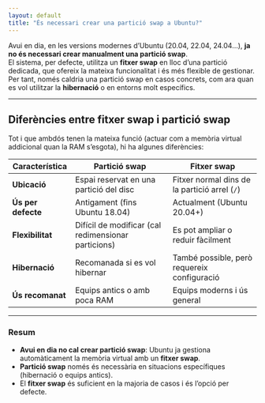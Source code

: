 ```yaml
---
layout: default
title: "És necessari crear una partició swap a Ubuntu?"
---
```


Avui en dia, en les versions modernes d’Ubuntu (20.04, 22.04, 24.04…), **ja no és necessari crear manualment una partició swap**.  
El sistema, per defecte, utilitza un **fitxer swap** en lloc d’una partició dedicada, que ofereix la mateixa funcionalitat i és 
més flexible de gestionar. Per tant, només caldria una partició swap en casos concrets, com ara quan es vol utilitzar la 
**hibernació** o en entorns molt específics.

---

## Diferències entre fitxer swap i partició swap

Tot i que ambdós tenen la mateixa funció (actuar com a memòria virtual addicional quan la RAM s’esgota), hi ha algunes diferències:

| Característica         | Partició swap                          | Fitxer swap                                |
|-------------------------|----------------------------------------|--------------------------------------------|
| **Ubicació**           | Espai reservat en una partició del disc | Fitxer normal dins de la partició arrel (`/`) |
| **Ús per defecte**     | Antigament (fins Ubuntu 18.04)          | Actualment (Ubuntu 20.04+)                  |
| **Flexibilitat**       | Difícil de modificar (cal redimensionar particions) | Es pot ampliar o reduir fàcilment           |
| **Hibernació**         | Recomanada si es vol hibernar           | També possible, però requereix configuració |
| **Ús recomanat**       | Equips antics o amb poca RAM            | Equips moderns i ús general                 |

---

### Resum
- **Avui en dia no cal crear partició swap**: Ubuntu ja gestiona automàticament la memòria virtual amb un **fitxer swap**.  
- **Partició swap** només és necessària en situacions específiques (hibernació o equips antics).  
- El **fitxer swap** és suficient en la majoria de casos i és l’opció per defecte.
